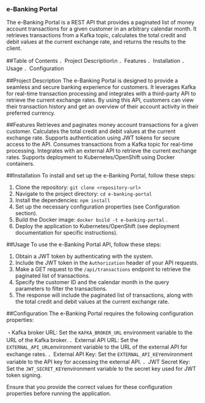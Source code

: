 ### e-Banking Portal
The e-Banking Portal is a REST API that provides a paginated list of money account transactions for a given customer in an arbitrary calendar month. It retrieves transactions from a Kafka topic, calculates the total credit and debit values at the current exchange rate, and returns the results to the client.

##Table of Contents
．Project Description\n
．Features
．Installation
．Usage
．Configuration


##Project Description
The e-Banking Portal is designed to provide a seamless and secure banking experience for customers. It leverages Kafka for real-time transaction processing and integrates with a third-party API to retrieve the current exchange rates. By using this API, customers can view their transaction history and get an overview of their account activity in their preferred currency.

##Features
Retrieves and paginates money account transactions for a given customer.
Calculates the total credit and debit values at the current exchange rate.
Supports authentication using JWT tokens for secure access to the API.
Consumes transactions from a Kafka topic for real-time processing.
Integrates with an external API to retrieve the current exchange rates.
Supports deployment to Kubernetes/OpenShift using Docker containers.

##Installation
To install and set up the e-Banking Portal, follow these steps:

1. Clone the repository: `git clone <repository-url>`
2. Navigate to the project directory: `cd e-banking-portal`
3. Install the dependencies: `npm install`
4. Set up the necessary configuration properties (see Configuration section).
5. Build the Docker image: `docker build -t e-banking-portal` .
6. Deploy the application to Kubernetes/OpenShift (see deployment documentation for specific instructions).

##Usage
To use the e-Banking Portal API, follow these steps:

1. Obtain a JWT token by authenticating with the system.
2. Include the JWT token in the `Authorization` header of your API requests.
3. Make a GET request to the `/api/transactions` endpoint to retrieve the paginated list of transactions.
4. Specify the customer ID and the calendar month in the query parameters to filter the transactions.
5. The response will include the paginated list of transactions, along with the total credit and debit values at the current exchange rate.

##Configuration
The e-Banking Portal requires the following configuration properties:

・Kafka broker URL: Set the `KAFKA_BROKER_URL` environment variable to the URL of the Kafka broker.
．External API URL: Set the `EXTERNAL_API_URL`environment variable to the URL of the external API for exchange rates.
．External API Key: Set the `EXTERNAL_API_KEY`environment variable to the API key for accessing the external API.
．JWT Secret Key: Set the `JWT_SECRET_KEY`environment variable to the secret key used for JWT token signing.

Ensure that you provide the correct values for these configuration properties before running the application.
